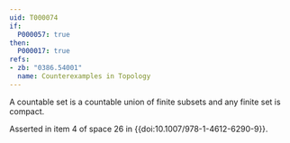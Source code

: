 ```yaml
---
uid: T000074
if:
  P000057: true
then:
  P000017: true
refs:
- zb: "0386.54001"
  name: Counterexamples in Topology
---
```


A countable set is a countable union of finite subsets and any finite set is compact.

Asserted in item 4 of space 26 in {{doi:10.1007/978-1-4612-6290-9}}.
